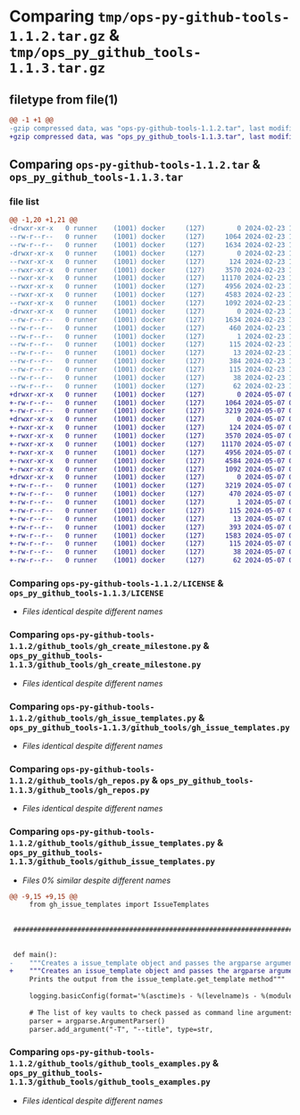 # Comparing `tmp/ops-py-github-tools-1.1.2.tar.gz` & `tmp/ops_py_github_tools-1.1.3.tar.gz`

## filetype from file(1)

```diff
@@ -1 +1 @@
-gzip compressed data, was "ops-py-github-tools-1.1.2.tar", last modified: Fri Feb 23 14:00:42 2024, max compression
+gzip compressed data, was "ops_py_github_tools-1.1.3.tar", last modified: Tue May  7 09:23:40 2024, max compression
```

## Comparing `ops-py-github-tools-1.1.2.tar` & `ops_py_github_tools-1.1.3.tar`

### file list

```diff
@@ -1,20 +1,21 @@
-drwxr-xr-x   0 runner    (1001) docker     (127)        0 2024-02-23 14:00:42.328571 ops-py-github-tools-1.1.2/
--rw-r--r--   0 runner    (1001) docker     (127)     1064 2024-02-23 14:00:34.000000 ops-py-github-tools-1.1.2/LICENSE
--rw-r--r--   0 runner    (1001) docker     (127)     1634 2024-02-23 14:00:42.328571 ops-py-github-tools-1.1.2/PKG-INFO
-drwxr-xr-x   0 runner    (1001) docker     (127)        0 2024-02-23 14:00:42.328571 ops-py-github-tools-1.1.2/github_tools/
--rwxr-xr-x   0 runner    (1001) docker     (127)      124 2024-02-23 14:00:28.000000 ops-py-github-tools-1.1.2/github_tools/__init__.py
--rwxr-xr-x   0 runner    (1001) docker     (127)     3570 2024-02-23 14:00:28.000000 ops-py-github-tools-1.1.2/github_tools/gh_create_milestone.py
--rwxr-xr-x   0 runner    (1001) docker     (127)    11170 2024-02-23 14:00:28.000000 ops-py-github-tools-1.1.2/github_tools/gh_issue_templates.py
--rwxr-xr-x   0 runner    (1001) docker     (127)     4956 2024-02-23 14:00:28.000000 ops-py-github-tools-1.1.2/github_tools/gh_repos.py
--rwxr-xr-x   0 runner    (1001) docker     (127)     4583 2024-02-23 14:00:28.000000 ops-py-github-tools-1.1.2/github_tools/github_issue_templates.py
--rwxr-xr-x   0 runner    (1001) docker     (127)     1092 2024-02-23 14:00:28.000000 ops-py-github-tools-1.1.2/github_tools/github_tools_examples.py
-drwxr-xr-x   0 runner    (1001) docker     (127)        0 2024-02-23 14:00:42.328571 ops-py-github-tools-1.1.2/ops_py_github_tools.egg-info/
--rw-r--r--   0 runner    (1001) docker     (127)     1634 2024-02-23 14:00:42.000000 ops-py-github-tools-1.1.2/ops_py_github_tools.egg-info/PKG-INFO
--rw-r--r--   0 runner    (1001) docker     (127)      460 2024-02-23 14:00:42.000000 ops-py-github-tools-1.1.2/ops_py_github_tools.egg-info/SOURCES.txt
--rw-r--r--   0 runner    (1001) docker     (127)        1 2024-02-23 14:00:42.000000 ops-py-github-tools-1.1.2/ops_py_github_tools.egg-info/dependency_links.txt
--rw-r--r--   0 runner    (1001) docker     (127)      115 2024-02-23 14:00:42.000000 ops-py-github-tools-1.1.2/ops_py_github_tools.egg-info/requires.txt
--rw-r--r--   0 runner    (1001) docker     (127)       13 2024-02-23 14:00:42.000000 ops-py-github-tools-1.1.2/ops_py_github_tools.egg-info/top_level.txt
--rw-r--r--   0 runner    (1001) docker     (127)      384 2024-02-23 14:00:34.000000 ops-py-github-tools-1.1.2/pyproject.toml
--rw-r--r--   0 runner    (1001) docker     (127)      115 2024-02-23 14:00:28.000000 ops-py-github-tools-1.1.2/requirements.txt
--rw-r--r--   0 runner    (1001) docker     (127)       38 2024-02-23 14:00:42.328571 ops-py-github-tools-1.1.2/setup.cfg
--rw-r--r--   0 runner    (1001) docker     (127)       62 2024-02-23 14:00:34.000000 ops-py-github-tools-1.1.2/setup.py
+drwxr-xr-x   0 runner    (1001) docker     (127)        0 2024-05-07 09:23:40.711229 ops_py_github_tools-1.1.3/
+-rw-r--r--   0 runner    (1001) docker     (127)     1064 2024-05-07 09:23:38.000000 ops_py_github_tools-1.1.3/LICENSE
+-rw-r--r--   0 runner    (1001) docker     (127)     3219 2024-05-07 09:23:40.707229 ops_py_github_tools-1.1.3/PKG-INFO
+drwxr-xr-x   0 runner    (1001) docker     (127)        0 2024-05-07 09:23:40.707229 ops_py_github_tools-1.1.3/github_tools/
+-rwxr-xr-x   0 runner    (1001) docker     (127)      124 2024-05-07 09:23:35.000000 ops_py_github_tools-1.1.3/github_tools/__init__.py
+-rwxr-xr-x   0 runner    (1001) docker     (127)     3570 2024-05-07 09:23:35.000000 ops_py_github_tools-1.1.3/github_tools/gh_create_milestone.py
+-rwxr-xr-x   0 runner    (1001) docker     (127)    11170 2024-05-07 09:23:35.000000 ops_py_github_tools-1.1.3/github_tools/gh_issue_templates.py
+-rwxr-xr-x   0 runner    (1001) docker     (127)     4956 2024-05-07 09:23:35.000000 ops_py_github_tools-1.1.3/github_tools/gh_repos.py
+-rwxr-xr-x   0 runner    (1001) docker     (127)     4584 2024-05-07 09:23:35.000000 ops_py_github_tools-1.1.3/github_tools/github_issue_templates.py
+-rwxr-xr-x   0 runner    (1001) docker     (127)     1092 2024-05-07 09:23:35.000000 ops_py_github_tools-1.1.3/github_tools/github_tools_examples.py
+drwxr-xr-x   0 runner    (1001) docker     (127)        0 2024-05-07 09:23:40.707229 ops_py_github_tools-1.1.3/ops_py_github_tools.egg-info/
+-rw-r--r--   0 runner    (1001) docker     (127)     3219 2024-05-07 09:23:40.000000 ops_py_github_tools-1.1.3/ops_py_github_tools.egg-info/PKG-INFO
+-rw-r--r--   0 runner    (1001) docker     (127)      470 2024-05-07 09:23:40.000000 ops_py_github_tools-1.1.3/ops_py_github_tools.egg-info/SOURCES.txt
+-rw-r--r--   0 runner    (1001) docker     (127)        1 2024-05-07 09:23:40.000000 ops_py_github_tools-1.1.3/ops_py_github_tools.egg-info/dependency_links.txt
+-rw-r--r--   0 runner    (1001) docker     (127)      115 2024-05-07 09:23:40.000000 ops_py_github_tools-1.1.3/ops_py_github_tools.egg-info/requires.txt
+-rw-r--r--   0 runner    (1001) docker     (127)       13 2024-05-07 09:23:40.000000 ops_py_github_tools-1.1.3/ops_py_github_tools.egg-info/top_level.txt
+-rw-r--r--   0 runner    (1001) docker     (127)      393 2024-05-07 09:23:38.000000 ops_py_github_tools-1.1.3/pyproject.toml
+-rw-r--r--   0 runner    (1001) docker     (127)     1583 2024-05-07 09:23:38.000000 ops_py_github_tools-1.1.3/readme.md
+-rw-r--r--   0 runner    (1001) docker     (127)      115 2024-05-07 09:23:35.000000 ops_py_github_tools-1.1.3/requirements.txt
+-rw-r--r--   0 runner    (1001) docker     (127)       38 2024-05-07 09:23:40.711229 ops_py_github_tools-1.1.3/setup.cfg
+-rw-r--r--   0 runner    (1001) docker     (127)       62 2024-05-07 09:23:38.000000 ops_py_github_tools-1.1.3/setup.py
```

### Comparing `ops-py-github-tools-1.1.2/LICENSE` & `ops_py_github_tools-1.1.3/LICENSE`

 * *Files identical despite different names*

### Comparing `ops-py-github-tools-1.1.2/github_tools/gh_create_milestone.py` & `ops_py_github_tools-1.1.3/github_tools/gh_create_milestone.py`

 * *Files identical despite different names*

### Comparing `ops-py-github-tools-1.1.2/github_tools/gh_issue_templates.py` & `ops_py_github_tools-1.1.3/github_tools/gh_issue_templates.py`

 * *Files identical despite different names*

### Comparing `ops-py-github-tools-1.1.2/github_tools/gh_repos.py` & `ops_py_github_tools-1.1.3/github_tools/gh_repos.py`

 * *Files identical despite different names*

### Comparing `ops-py-github-tools-1.1.2/github_tools/github_issue_templates.py` & `ops_py_github_tools-1.1.3/github_tools/github_issue_templates.py`

 * *Files 0% similar despite different names*

```diff
@@ -9,15 +9,15 @@
     from gh_issue_templates import IssueTemplates
 
 
 ########################################################################################################################
 
 
 def main():
-    """Creates a issue_template object and passes the argparse arguments.
+    """Creates an issue_template object and passes the argparse arguments.
     Prints the output from the issue_template.get_template method"""
     
     logging.basicConfig(format='%(asctime)s - %(levelname)s - %(module)s - %(funcName)s - %(message)s', level=logging.INFO)
 
     # The list of key vaults to check passed as command line arguments
     parser = argparse.ArgumentParser()
     parser.add_argument("-T", "--title", type=str,
```

### Comparing `ops-py-github-tools-1.1.2/github_tools/github_tools_examples.py` & `ops_py_github_tools-1.1.3/github_tools/github_tools_examples.py`

 * *Files identical despite different names*

